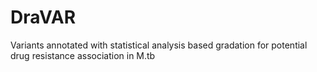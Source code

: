 # DraVAR
Variants annotated with statistical analysis based gradation for potential drug resistance association in M.tb
